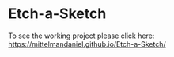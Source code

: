 # Etch-a-Sketch
To see the working project please click here: https://mittelmandaniel.github.io/Etch-a-Sketch/
